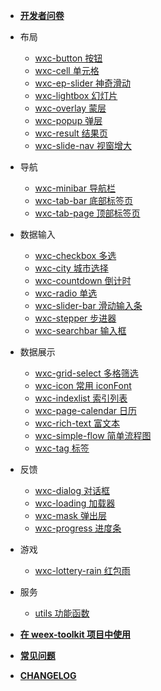 - [**开发者问卷**](https://render.alipay.com/p/f/weex-ui/questionnaire.html)
- 布局
    - [wxc-button 按钮](cn/packages/wxc-button/)
    - [wxc-cell 单元格](cn/packages/wxc-cell/)
    - [wxc-ep-slider 神奇滑动](cn/packages/wxc-ep-slider/)
    - [wxc-lightbox 幻灯片](cn/packages/wxc-lightbox/)
    - [wxc-overlay 蒙层](cn/packages/wxc-overlay/)
    - [wxc-popup 弹层](cn/packages/wxc-popup/)
    - [wxc-result 结果页](cn/packages/wxc-result/)
    - [wxc-slide-nav 视窗增大](cn/packages/wxc-slide-nav/)

- 导航
    - [wxc-minibar 导航栏](cn/packages/wxc-minibar/)
    - [wxc-tab-bar 底部标签页](cn/packages/wxc-tab-bar/)
    - [wxc-tab-page 顶部标签页](cn/packages/wxc-tab-page/)
 
- 数据输入
    - [wxc-checkbox 多选](cn/packages/wxc-checkbox/)
    - [wxc-city 城市选择](cn/packages/wxc-city/)
    - [wxc-countdown 倒计时](cn/packages/wxc-countdown/)
    - [wxc-radio 单选](cn/packages/wxc-radio/)
    - [wxc-slider-bar 滑动输入条](cn/packages/wxc-slider-bar/)
    - [wxc-stepper 步进器](cn/packages/wxc-stepper/)
    - [wxc-searchbar 输入框](cn/packages/wxc-searchbar/)
    
- 数据展示
    - [wxc-grid-select 多格筛选](cn/packages/wxc-grid-select/)
    - [wxc-icon 常用 iconFont](cn/packages/wxc-icon/)
    - [wxc-indexlist 索引列表](cn/packages/wxc-indexlist/)
    - [wxc-page-calendar 日历](cn/packages/wxc-page-calendar/)
    - [wxc-rich-text 富文本](cn/packages/wxc-rich-text/)
    - [wxc-simple-flow 简单流程图](cn/packages/wxc-simple-flow/)
    - [wxc-tag 标签](cn/packages/wxc-tag/)
    
- 反馈
    - [wxc-dialog 对话框](cn/packages/wxc-dialog/)
    - [wxc-loading 加载器](cn/packages/wxc-loading/)
    - [wxc-mask 弹出层](cn/packages/wxc-mask/)
    - [wxc-progress 进度条](cn/packages/wxc-progress/)
    
- 游戏
   - [wxc-lottery-rain 红包雨](cn/packages/wxc-lottery-rain/) 
   
- 服务
   - [utils 功能函数](cn/packages/utils/) 
   
- [**在 weex-toolkit 项目中使用**](cn/with-weex-toolkit)
- [**常见问题**](cn/faq)
- [**CHANGELOG**](cn/CHANGELOG)
